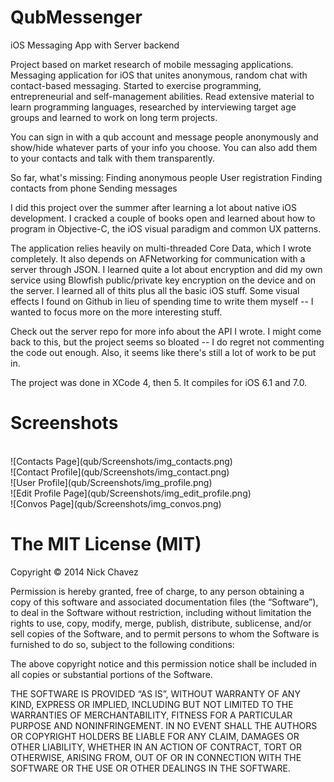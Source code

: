 QubMessenger
============

iOS Messaging App with Server backend

Project based on market research of mobile messaging applications. Messaging application for iOS that
unites anonymous, random chat with contact-based messaging. Started to exercise programming, entrepreneurial
and self-management abilities. Read extensive material to learn programming languages, researched by interviewing
target age groups and learned to work on long term projects.

You can sign in with a qub account and message people anonymously and show/hide whatever parts of your info
you choose. You can also add them to your contacts and talk with them transparently.

So far, what's missing:
  Finding anonymous people
  User registration
  Finding contacts from phone
  Sending messages

I did this project over the summer after learning a lot about native iOS development. I cracked a couple of
books open and learned about how to program in Objective-C, the iOS visual paradigm and common UX patterns.

The application relies heavily on multi-threaded Core Data, which I wrote completely. It also depends on AFNetworking
 for communication with a server through JSON. I learned quite a lot about encryption and did my own service using
Blowfish public/private key encryption on the device and on the server. I learned all of thits plus all the basic
iOS stuff. Some visual effects I found on Github in lieu of spending time to write them myself -- I wanted to focus more on the more interesting stuff.

Check out the server repo for more info about the API I wrote. I might come back to this, but the project seems so
bloated -- I do regret not commenting the code out enough. Also, it seems like there's still a lot of work to be put
in.

The project was done in XCode 4, then 5. It compiles for iOS 6.1 and 7.0.

Screenshots
===========
<br/>
![Contacts Page](qub/Screenshots/img_contacts.png)
<br/>
![Contact Profile](qub/Screenshots/img_contact.png)
<br/>
![User Profile](qub/Screenshots/img_profile.png)
<br/>
![Edit Profile Page](qub/Screenshots/img_edit_profile.png)
<br/>
![Convos Page](qub/Screenshots/img_convos.png)


The MIT License (MIT)
===============================
Copyright © 2014 Nick Chavez

Permission is hereby granted, free of charge, to any person obtaining a copy of this software and associated documentation files (the “Software”), to deal in the Software without restriction, including without limitation the rights to use, copy, modify, merge, publish, distribute, sublicense, and/or sell copies of the Software, and to permit persons to whom the Software is furnished to do so, subject to the following conditions:

The above copyright notice and this permission notice shall be included in all copies or substantial portions of the Software.

THE SOFTWARE IS PROVIDED “AS IS”, WITHOUT WARRANTY OF ANY KIND, EXPRESS OR IMPLIED, INCLUDING BUT NOT LIMITED TO THE WARRANTIES OF MERCHANTABILITY, FITNESS FOR A PARTICULAR PURPOSE AND NONINFRINGEMENT. IN NO EVENT SHALL THE AUTHORS OR COPYRIGHT HOLDERS BE LIABLE FOR ANY CLAIM, DAMAGES OR OTHER LIABILITY, WHETHER IN AN ACTION OF CONTRACT, TORT OR OTHERWISE, ARISING FROM, OUT OF OR IN CONNECTION WITH THE SOFTWARE OR THE USE OR OTHER DEALINGS IN THE SOFTWARE.

